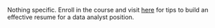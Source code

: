 Nothing specific. Enroll in the course and visit [here](https://www.coursera.org/learn/process-data/home/week/5) for tips to build an effective resume for a data analyst position.

